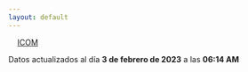 ```yaml
---
layout: default
---
```

<a href="planes/ICOM/" style="padding: 1rem;">ICOM</a>
<p class_="text-center text-muted">Datos actualizados al día <b>3 de febrero de 2023</b> a las <b>06:14 AM</b></p>